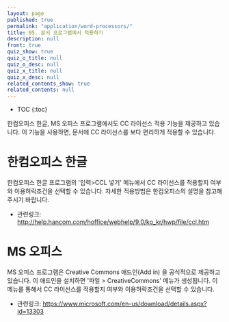 ```yaml
---
layout: page
published: true
permalink: "application/word-processors/"
title: 05. 문서 프로그램에서 적용하기
description: null
front: true
quiz_show: true
quiz_o_title: null
quiz_o_desc: null
quiz_x_title: null
quiz_x_desc: null
related_contents_show: true
related_contents: null
---
```




* TOC
{:toc}

한컴오피스 한글, MS 오피스 프로그램에서도 CC 라이선스 적용 기능을 제공하고 있습니다.
이 기능을 사용하면, 문서에 CC 라이선스를 보다 편리하게 적용할 수 있습니다.

# 한컴오피스 한글

한컴오피스 한글 프로그램의 '입력>CCL 넣기' 메뉴에서 CC 라이선스를 적용할지 여부와 이용허락조건을 선택할 수 있습니다. 
자세한 적용방법은 한컴오피스의 설명을 참고해주시기 바랍니다.

- 관련링크: <http://help.hancom.com/hoffice/webhelp/9.0/ko_kr/hwp/file/ccl.htm>

# MS 오피스

MS 오피스 프로그램은 Creative Commons 애드인(Add in) 을 공식적으로 제공하고 있습니다. 이 애드인을 설치하면 '파일 > CreativeCommons' 메뉴가 생성됩니다. 이 메뉴를 통해서 CC 라이선스를 적용할지 여부와 이용허락조건을 선택할 수 있습니다.

- 관련링크: <https://www.microsoft.com/en-us/download/details.aspx?id=13303>
